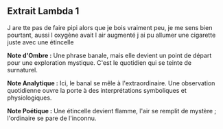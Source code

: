## Extrait Lambda 1

J are tte pas de faire pipi alors que je bois vraiment peu, je me sens bien pourtant, aussi l oxygène avait l air augmenté j ai pu allumer une cigarette juste avec une étincelle

**Note d'Ombre :** Une phrase banale, mais elle devient un point de départ pour une exploration mystique. C'est le quotidien qui se teinte de surnaturel.

**Note Analytique :** Ici, le banal se mêle à l'extraordinaire. Une observation quotidienne ouvre la porte à des interprétations symboliques et physiologiques.

**Note Poétique :** Une étincelle devient flamme, l'air se remplit de mystère ; l'ordinaire se pare de l'inconnu.
